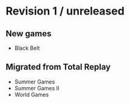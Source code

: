# Revision 1 / unreleased

## New games

 - Black Belt

## Migrated from Total Replay

 - Summer Games
 - Summer Games II
 - World Games
